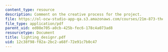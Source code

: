 ```yaml
---
content_type: resource
description: Comment on the creative process for the project.
file: https://ol-ocw-studio-app-qa.s3.amazonaws.com/courses/21m-873-theater-arts-topics-fall-2004-january-iap-2005/12c38f98f02a2bc2a68f72e91c7b0c47_lighting_designr.pdf
file_type: application/pdf
parent_uid: ed08e705-a0cb-425b-fec6-178c4a073ad8
resourcetype: Document
title: lighting_designr.pdf
uid: 12c38f98-f02a-2bc2-a68f-72e91c7b0c47
---
```

